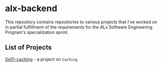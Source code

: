 # alx-backend

This repository contains repositories to various projects that I've worked on in partial fulfillment of the requirements for the ALx Software Engineering Program's specialization sprint.

## List of Projects
[0x01-caching](./0x01-caching) - a project on `Caching`
